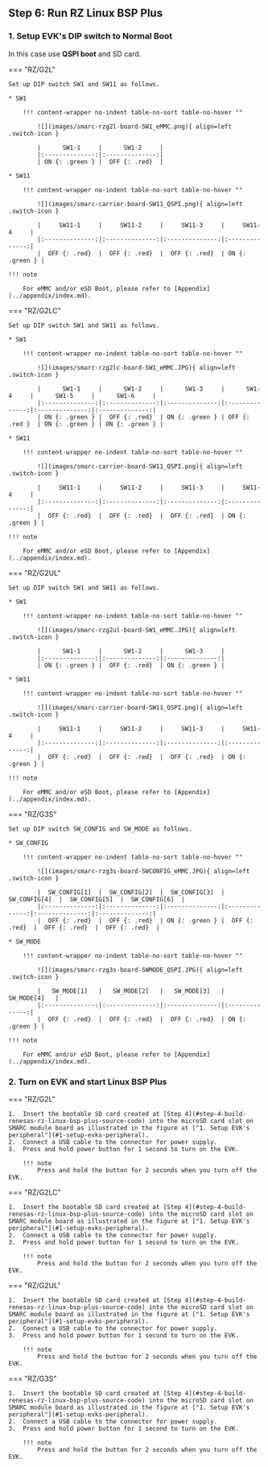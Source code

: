 ## Step 6: Run RZ Linux BSP Plus

### 1. Setup EVK's DIP switch to Normal Boot

In this case use **QSPI boot** and SD card.

=== "RZ/G2L"

    Set up DIP switch SW1 and SW11 as follows.

    * SW1

        !!! content-wrapper no-indent table-no-sort table-no-hover ""

            ![](images/smarc-rzg2l-board-SW1_eMMC.png){ align=left .switch-icon }

            |      SW1-1     |      SW1-2     |
            |:--------------:|:--------------:|
            | ON {: .green } |  OFF {: .red}  |

    * SW11

        !!! content-wrapper no-indent table-no-sort table-no-hover ""

            ![](images/smarc-carrier-board-SW11_QSPI.png){ align=left .switch-icon }

            |     SW11-1     |     SW11-2     |     SW11-3     |     SW11-4     |
            |:--------------:|:--------------:|:--------------:|:--------------:|
            |  OFF {: .red}  |  OFF {: .red}  |  OFF {: .red}  | ON {: .green } |

    !!! note

        For eMMC and/or eSD Boot, please refer to [Appendix](../appendix/index.md).

=== "RZ/G2LC"

    Set up DIP switch SW1 and SW11 as follows.

    * SW1

        !!! content-wrapper no-indent table-no-sort table-no-hover ""

            ![](images/smarc-rzg2lc-board-SW1_eMMC.JPG){ align=left .switch-icon }

            |      SW1-1     |      SW1-2     |      SW1-3     |      SW1-4     |      SW1-5     |      SW1-6     |
            |:--------------:|:--------------:|:--------------:|:--------------:|:--------------:|:--------------:|
            | ON {: .green } |  OFF {: .red}  | ON {: .green } | OFF {: .red }  | ON {: .green } | ON {: .green } |

    * SW11

        !!! content-wrapper no-indent table-no-sort table-no-hover ""

            ![](images/smarc-carrier-board-SW11_QSPI.png){ align=left .switch-icon }

            |     SW11-1     |     SW11-2     |     SW11-3     |     SW11-4     |
            |:--------------:|:--------------:|:--------------:|:--------------:|
            |  OFF {: .red}  |  OFF {: .red}  |  OFF {: .red}  | ON {: .green } |

    !!! note

        For eMMC and/or eSD Boot, please refer to [Appendix](../appendix/index.md).

=== "RZ/G2UL"

    Set up DIP switch SW1 and SW11 as follows.

    * SW1

        !!! content-wrapper no-indent table-no-sort table-no-hover ""

            ![](images/smarc-rzg2ul-board-SW1_eMMC.JPG){ align=left .switch-icon }

            |      SW1-1     |      SW1-2     |      SW1-3     |
            |:--------------:|:--------------:|:--------------:|
            | ON {: .green } |  OFF {: .red}  | ON {: .green } |

    * SW11

        !!! content-wrapper no-indent table-no-sort table-no-hover ""

            ![](images/smarc-carrier-board-SW11_QSPI.png){ align=left .switch-icon }

            |     SW11-1     |     SW11-2     |     SW11-3     |     SW11-4     |
            |:--------------:|:--------------:|:--------------:|:--------------:|
            |  OFF {: .red}  |  OFF {: .red}  |  OFF {: .red}  | ON {: .green } |

    !!! note

        For eMMC and/or eSD Boot, please refer to [Appendix](../appendix/index.md).

=== "RZ/G3S"

    Set up DIP switch SW_CONFIG and SW_MODE as follows.

    * SW_CONFIG

        !!! content-wrapper no-indent table-no-sort table-no-hover ""

            ![](images/smarc-rzg3s-board-SWCONFIG_eMMC.JPG){ align=left .switch-icon }

            |  SW_CONFIG[1]  |  SW_CONFIG[2]  |  SW_CONFIG[3]  |  SW_CONFIG[4]  |  SW_CONFIG[5]  |  SW_CONFIG[6]  |
            |:--------------:|:--------------:|:--------------:|:--------------:|:--------------:|:--------------:|
            |  OFF {: .red}  |  OFF {: .red}  | ON {: .green } |  OFF {: .red}  |  OFF {: .red}  |  OFF {: .red}  |

    * SW_MODE

        !!! content-wrapper no-indent table-no-sort table-no-hover ""

            ![](images/smarc-rzg3s-board-SWMODE_QSPI.JPG){ align=left .switch-icon }

            |   SW_MODE[1]   |   SW_MODE[2]   |   SW_MODE[3]   |   SW_MODE[4]   |
            |:--------------:|:--------------:|:--------------:|:--------------:|
            |  OFF {: .red}  |  OFF {: .red}  |  OFF {: .red}  | ON {: .green } |

    !!! note

        For eMMC and/or eSD Boot, please refer to [Appendix](../appendix/index.md).

### 2. Turn on EVK and start Linux BSP Plus

=== "RZ/G2L"

    1.  Insert the bootable SD card created at [Step 4](#step-4-build-renesas-rz-linux-bsp-plus-source-code) into the microSD card slot on SMARC module board as illustrated in the figure at ["1. Setup EVK's peripheral"](#1-setup-evks-peripheral).
    2.  Connect a USB cable to the connector for power supply.
    3.  Press and hold power button for 1 second to turn on the EVK.

        !!! note
            Press and hold the button for 2 seconds when you turn off the EVK.

=== "RZ/G2LC"

    1.  Insert the bootable SD card created at [Step 4](#step-4-build-renesas-rz-linux-bsp-plus-source-code) into the microSD card slot on SMARC module board as illustrated in the figure at ["1. Setup EVK's peripheral"](#1-setup-evks-peripheral).
    2.  Connect a USB cable to the connector for power supply.
    3.  Press and hold power button for 1 second to turn on the EVK.

        !!! note
            Press and hold the button for 2 seconds when you turn off the EVK.

=== "RZ/G2UL"

    1.  Insert the bootable SD card created at [Step 4](#step-4-build-renesas-rz-linux-bsp-plus-source-code) into the microSD card slot on SMARC module board as illustrated in the figure at ["1. Setup EVK's peripheral"](#1-setup-evks-peripheral).
    2.  Connect a USB cable to the connector for power supply.
    3.  Press and hold power button for 1 second to turn on the EVK.

        !!! note
            Press and hold the button for 2 seconds when you turn off the EVK.

=== "RZ/G3S"

    1.  Insert the bootable SD card created at [Step 4](#step-4-build-renesas-rz-linux-bsp-plus-source-code) into the microSD card slot on SMARC module board as illustrated in the figure at ["1. Setup EVK's peripheral"](#1-setup-evks-peripheral).
    2.  Connect a USB cable to the connector for power supply.
    3.  Press and hold power button for 1 second to turn on the EVK.

        !!! note
            Press and hold the button for 2 seconds when you turn off the EVK.

